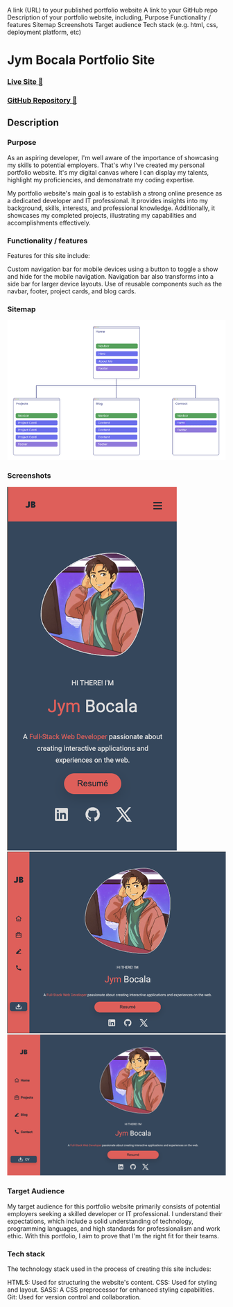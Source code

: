 A link (URL) to your published portfolio website
A link to your GitHub repo
Description of your portfolio website, including,
Purpose
Functionality / features
Sitemap
Screenshots
Target audience
Tech stack (e.g. html, css, deployment platform, etc)

# Jym Bocala Portfolio Site

### [Live Site 🔗](https://iridescent-nougat-1d4782.netlify.app)
### [GitHub Repository 🔗](https://github.com/jymbocala/ca-portfolio)


## Description


### Purpose
As an aspiring developer, I'm well aware of the importance of showcasing my skills to potential employers. That's why I've created my personal portfolio website. It's my digital canvas where I can display my talents, highlight my proficiencies, and demonstrate my coding expertise.

My portfolio website's main goal is to establish a strong online presence as a dedicated developer and IT professional. It provides insights into my background, skills, interests, and professional knowledge. Additionally, it showcases my completed projects, illustrating my capabilities and accomplishments effectively.


### Functionality / features
Features for this site include:

Custom navigation bar for mobile devices using a button to toggle a show and hide for the mobile navigation.
Navigation bar also transforms into a side bar for larger device layouts.
Use of reusable components such as the navbar, footer, project cards, and blog cards.

### Sitemap
![Sitemap ](./docs/sitemap.png)


### Screenshots

![Mobile Layout](./docs/mobile-layout.png)
![Tablet Layout](./docs/tablet-layout.png)
![Laptop Layout](./docs/laptop-layout.png)



### Target Audience
My target audience for this portfolio website primarily consists of potential employers seeking a skilled developer or IT professional. I understand their expectations, which include a solid understanding of technology, programming languages, and high standards for professionalism and work ethic. With this portfolio, I aim to prove that I'm the right fit for their teams.

### Tech stack
The technology stack used in the process of creating this site includes:

HTML5: Used for structuring the website's content.
CSS: Used for styling and layout.
SASS: A CSS preprocessor for enhanced styling capabilities.
Git: Used for version control and collaboration.
